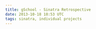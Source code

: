 ```yaml
---
title: gSchool - Sinatra Retrospective
date: 2013-10-18 18:53 UTC
tags: sinatra, individual projects
---
```


